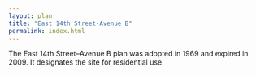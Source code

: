 ```yaml
---
layout: plan
title: "East 14th Street-Avenue B"
permalink: index.html
---
```


The East 14th Street–Avenue B plan was adopted in 1969 and expired in 2009.  It designates the site for residential use.